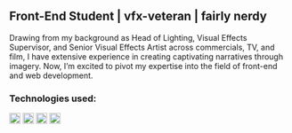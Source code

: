 ## Front-End Student | vfx-veteran | fairly nerdy
Drawing from my background as Head of Lighting, Visual Effects Supervisor, and Senior Visual Effects Artist across commercials, TV, and film, I have extensive experience in creating captivating narratives through imagery. Now, I’m excited to pivot my expertise into the field of front-end and web development.

### Technologies used:
<a><img src="https://img.shields.io/badge/HTML5-E34F26?style=for-the-badge&logo=html5&logoColor=white" height="20" /></a>
<a><img src="https://img.shields.io/badge/-CSS3-1572B6?logo=css3&logoColor=white" height="20" /></a>
<a><img src="https://img.shields.io/badge/-JavaScript-F7DF1E?logo=javascript&logoColor=black" height="20" /></a>
<a><img src="https://img.shields.io/badge/Python-FFD43B?style=for-the-badge&logo=python&logoColor=blue" height="20" /></a>

